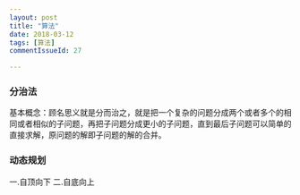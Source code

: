 ```yaml
---
layout: post
title: "算法"
date: 2018-03-12
tags: [算法]
commentIssueId: 27

---
```


### 分治法

基本概念：顾名思义就是分而治之，就是把一个复杂的问题分成两个或者多个的相同或者相似的子问题，再把子问题分成更小的子问题，直到最后子问题可以简单的直接求解，原问题的解即子问题的解的合并。

### 动态规划

一.自顶向下
二.自底向上